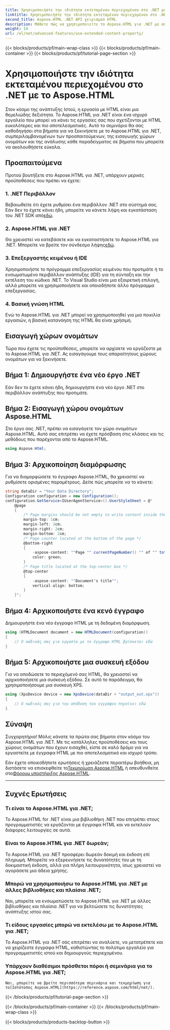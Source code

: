 ```yaml
---
title: Χρησιμοποιήστε την ιδιότητα εκτεταμένου περιεχομένου στο .NET με το Aspose.HTML
linktitle: Χρησιμοποιήστε την ιδιότητα εκτεταμένου περιεχομένου στο .NET
second_title: Aspose.HTML .NET API χειρισμού HTML
description: Μάθετε πώς να χρησιμοποιείτε το Aspose.HTML για .NET με αυτόν τον οδηγό βήμα προς βήμα. Βελτιώστε τις δεξιότητές σας σε HTML και βελτιστοποιήστε τα έργα ανάπτυξης ιστού σας.
weight: 14
url: /el/net/advanced-features/use-extended-content-property/
---
```


{{< blocks/products/pf/main-wrap-class >}}
{{< blocks/products/pf/main-container >}}
{{< blocks/products/pf/tutorial-page-section >}}

# Χρησιμοποιήστε την ιδιότητα εκτεταμένου περιεχομένου στο .NET με το Aspose.HTML


Στον κόσμο της ανάπτυξης Ιστού, η εργασία με HTML είναι μια θεμελιώδης δεξιότητα. Το Aspose.HTML για .NET είναι ένα ισχυρό εργαλείο που μπορεί να κάνει τις εργασίες σας που σχετίζονται με HTML ευκολότερες και πιο αποτελεσματικές. Αυτό το σεμινάριο θα σας καθοδηγήσει στα βήματα για να ξεκινήσετε με το Aspose.HTML για .NET, συμπεριλαμβανομένων των προαπαιτούμενων, της εισαγωγής χώρων ονομάτων και της ανάλυσης κάθε παραδείγματος σε βήματα που μπορείτε να ακολουθήσετε εύκολα.

## Προαπαιτούμενα

Προτού βουτήξετε στο Aspose.HTML για .NET, υπάρχουν μερικές προϋποθέσεις που πρέπει να έχετε:

### 1. .NET Περιβάλλον

 Βεβαιωθείτε ότι έχετε ρυθμίσει ένα περιβάλλον .NET στο σύστημά σας. Εάν δεν το έχετε κάνει ήδη, μπορείτε να κάνετε λήψη και εγκατάσταση του .NET SDK από[εδώ](https://releases.aspose.com/html/net/).

### 2. Aspose.HTML για .NET

 Θα χρειαστεί να κατεβάσετε και να εγκαταστήσετε το Aspose.HTML για .NET. Μπορείτε να βρείτε τον σύνδεσμο λήψης[εδώ](https://releases.aspose.com/html/net/).

### 3. Επεξεργαστής κειμένου ή IDE

Χρησιμοποιήστε το πρόγραμμα επεξεργασίας κειμένου που προτιμάτε ή το ενσωματωμένο περιβάλλον ανάπτυξης (IDE) για τη σύνταξη και την εκτέλεση του κώδικα .NET. Το Visual Studio είναι μια εξαιρετική επιλογή, αλλά μπορείτε να χρησιμοποιήσετε και οποιοδήποτε άλλο πρόγραμμα επεξεργασίας.

### 4. Βασική γνώση HTML

Ενώ το Aspose.HTML για .NET μπορεί να χρησιμοποιηθεί για μια ποικιλία εργασιών, η βασική κατανόηση της HTML θα είναι χρήσιμη.

## Εισαγωγή χώρων ονομάτων

Τώρα που έχετε τις προϋποθέσεις, μπορείτε να αρχίσετε να εργάζεστε με το Aspose.HTML για .NET. Ας εισαγάγουμε τους απαραίτητους χώρους ονομάτων για να ξεκινήσετε.

## Βήμα 1: Δημιουργήστε ένα νέο έργο .NET

Εάν δεν το έχετε κάνει ήδη, δημιουργήστε ένα νέο έργο .NET στο περιβάλλον ανάπτυξης που προτιμάτε.

## Βήμα 2: Εισαγωγή χώρου ονομάτων Aspose.HTML

Στο έργο σας .NET, πρέπει να εισαγάγετε τον χώρο ονομάτων Aspose.HTML. Αυτό σας επιτρέπει να έχετε πρόσβαση στις κλάσεις και τις μεθόδους που παρέχονται από το Aspose.HTML.

```csharp
using Aspose.Html;
```

## Βήμα 3: Αρχικοποίηση διαμόρφωσης

Για να διαμορφώσετε το έγγραφο Aspose.HTML, θα χρειαστεί να ρυθμίσετε ορισμένες παραμέτρους. Δείτε πώς μπορείτε να το κάνετε:

```csharp
string dataDir = "Your Data Directory";
Configuration configuration = new Configuration();
configuration.GetService<IUserAgentService>().UserStyleSheet = @"
    @page 
    {
        /* Page margins should be not empty to write content inside the margin-boxes */
        margin-top: 1cm;
        margin-left: 2cm;
        margin-right: 2cm;
        margin-bottom: 2cm;
        /* Page counter located at the bottom of the page */
        @bottom-right
        {
            -aspose-content: ""Page "" currentPageNumber() "" of "" totalPagesNumber();
            color: green;
        }
        /* Page title located at the top-center box */
        @top-center
        {
            -aspose-content: ""Document's title"";
            vertical-align: bottom;
        }    
    }";
```

## Βήμα 4: Αρχικοποιήστε ένα κενό έγγραφο

Δημιουργήστε ένα νέο έγγραφο HTML με τη δεδομένη διαμόρφωση.

```csharp
using (HTMLDocument document = new HTMLDocument(configuration))
{
    // Ο κώδικάς σας για εργασία με το έγγραφο HTML βρίσκεται εδώ
}
```

## Βήμα 5: Αρχικοποιήστε μια συσκευή εξόδου

Για να αποδώσετε το περιεχόμενό σας HTML, θα χρειαστεί να αρχικοποιήσετε μια συσκευή εξόδου. Σε αυτό το παράδειγμα, θα χρησιμοποιήσουμε μια συσκευή XPS.

```csharp
using (XpsDevice device = new XpsDevice(dataDir + "output_out.xps"))
{
    // Ο κωδικός σας για την απόδοση του εγγράφου πηγαίνει εδώ
}
```

## Σύναψη

Συγχαρητήρια! Μόλις κάνατε τα πρώτα σας βήματα στον κόσμο του Aspose.HTML για .NET. Με τις κατάλληλες προϋποθέσεις και τους χώρους ονομάτων που έχουν εισαχθεί, είστε σε καλό δρόμο για να εργαστείτε με έγγραφα HTML με πιο αποτελεσματικό και ισχυρό τρόπο.

 Εάν έχετε οποιεσδήποτε ερωτήσεις ή χρειάζεστε περαιτέρω βοήθεια, μη διστάσετε να επισκεφθείτε το[Τεκμηρίωση Aspose.HTML](https://reference.aspose.com/html/net/) ή απευθυνθείτε στο[Φόρουμ υποστήριξης Aspose.HTML](https://forum.aspose.com/).

---

## Συχνές Ερωτήσεις

### Τι είναι το Aspose.HTML για .NET;
   Το Aspose.HTML for .NET είναι μια βιβλιοθήκη .NET που επιτρέπει στους προγραμματιστές να εργάζονται με έγγραφα HTML και να εκτελούν διάφορες λειτουργίες σε αυτά.

### Είναι το Aspose.HTML για .NET δωρεάν;
   Το Aspose.HTML για .NET προσφέρει δωρεάν δοκιμή και έκδοση επί πληρωμή. Μπορείτε να εξερευνήσετε τις δυνατότητές του με τη δοκιμαστική έκδοση, αλλά για πλήρη λειτουργικότητα, ίσως χρειαστεί να αγοράσετε μια άδεια χρήσης.

### Μπορώ να χρησιμοποιήσω το Aspose.HTML για .NET με άλλες βιβλιοθήκες και πλαίσια .NET;
   Ναι, μπορείτε να ενσωματώσετε το Aspose.HTML για .NET με άλλες βιβλιοθήκες και πλαίσια .NET για να βελτιώσετε τις δυνατότητες ανάπτυξης ιστού σας.

### Τι είδους εργασίες μπορώ να εκτελέσω με το Aspose.HTML για .NET;
   Το Aspose.HTML για .NET σάς επιτρέπει να αναλύετε, να μετατρέπετε και να χειρίζεστε έγγραφα HTML, καθιστώντας το πολύτιμο εργαλείο για προγραμματιστές ιστού και δημιουργούς περιεχομένου.

### Υπάρχουν διαθέσιμοι πρόσθετοι πόροι ή σεμινάρια για το Aspose.HTML για .NET;
    Ναι, μπορείτε να βρείτε περισσότερα σεμινάρια και τεκμηρίωση για το[Ιστότοπος Aspose.HTML](https://reference.aspose.com/html/net/).


{{< /blocks/products/pf/tutorial-page-section >}}

{{< /blocks/products/pf/main-container >}}
{{< /blocks/products/pf/main-wrap-class >}}

{{< blocks/products/products-backtop-button >}}
